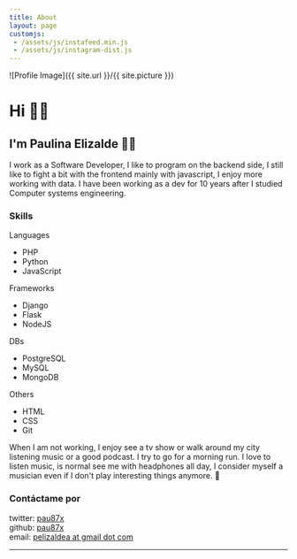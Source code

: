 ```yaml
---
title: About
layout: page
customjs:
 - /assets/js/instafeed.min.js
 - /assets/js/instagram-dist.js
---
```

![Profile Image]({{ site.url }}/{{ site.picture }})

# Hi 👋🏼

## I'm Paulina Elizalde 👩🏽‍

I work as a Software Developer, I like to program on the backend side, I still like to 
fight a bit with the frontend mainly with javascript, I enjoy more working 
with data. I have been working as a dev for 10 years after I studied Computer 
systems engineering.

### Skills 
<div class="skill-list">
Languages
    <ul class="skill-list">
        <li>PHP</li>
        <li>Python</li>
        <li>JavaScript</li>
    </ul>

Frameworks
    <ul class="skill-list-light">
        <li>Django</li>
        <li>Flask</li>
        <li>NodeJS</li>
    </ul>

DBs
    <ul class="skill-list">
        <li>PostgreSQL</li>
        <li>MySQL</li>
        <li>MongoDB</li>
    </ul>

Others
    <ul class="skill-list-light">
        <li>HTML</li>
        <li>CSS</li>
        <li>Git</li>
    </ul>
</div>

When I am not working, I enjoy see a tv show or walk around my city listening 
music or a good podcast. I try to go for a morning run. I love to listen music,
is normal see me with headphones all day, I consider myself a musician even if 
I don't play interesting things anymore. 🎻

### Contáctame por

twitter: [pau87x](http://twitter.com/pau87x)  
github: [pau87x](http://github.com/pau87x)  
email: [pelizaldea at gmail dot com](mailto:pelizalde@gmail.com)
<hr>

<div id="instafeed">
</div>
